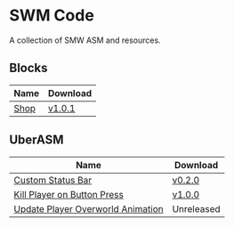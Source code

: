 # SWM Code

A collection of SMW ASM and resources.

## Blocks

| Name                  | Download                                                                                         |
| --------------------- | ------------------------------------------------------------------------------------------------ |
| [Shop](./blocks/shop) | [v1.0.1](https://github.com/zuccha/smw-code/releases/download/shop_block%2F1.0.1/shop-1.0.1.zip) |

## UberASM

| Name                                                                              | Download                                                                                                                                 |
| --------------------------------------------------------------------------------- | ---------------------------------------------------------------------------------------------------------------------------------------- |
| [Custom Status Bar](./uber-asm/custom_status_bar)                                 | [v0.2.0](https://github.com/zuccha/smw-code/releases/download/custom_status_bar%2F0.2.0/custom_status_bar-0.2.0.zip)                     |
| [Kill Player on Button Press](./uber-asm/kill_player_on_button_press)             | [v1.0.0](https://github.com/zuccha/smw-code/releases/download/kill_player_on_button_press%2F1.0.0/kill_player_on_button_press-1.0.0.zip) |
| [Update Player Overworld Animation](./uber-asm/update_player_overworld_animation) | Unreleased                                                                                                                               |
